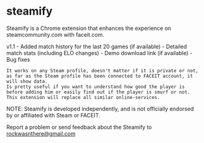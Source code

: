 # steamify

Steamify is a Chrome extension that enhances the experience on steamcommunity.com with faceit.com.

v1.1
     - Added match history for the last 20 games (if available)
          - Detailed match stats (including ELO changes)
          - Demo download link (if available)
     - Bug fixes

    It works on any Steam profile, doesn't matter if it is private or not, as far as the Steam profile has been connected to FACEIT account, it will show data.
    Is pretty useful if you want to understand how good the player is before adding him or easily find out if the player is smurf or not.
    This extension will replace all similar online-services.

NOTE: Steamify is developed independently, and is not officially endorsed by or affiliated with Steam or FACEIT.

Report a problem or send feedback about the Steamify to rockwasnthere@gmail.com